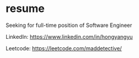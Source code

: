 # resume

Seeking for full-time position of Software Engineer

LinkedIn: https://www.linkedin.com/in/hongyangyu

Leetcode: https://leetcode.com/maddetective/
